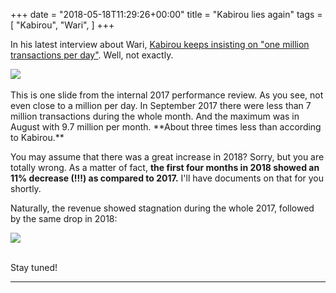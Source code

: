 +++
date = "2018-05-18T11:29:26+00:00"
title = "Kabirou lies again"
tags = [
    "Kabirou",
    "Wari",
]
+++

In his latest interview about Wari, [Kabirou keeps insisting on "one million transactions per day"](http://jubanti.com/actualite/pourquoi-wari-gene-comment-tigo-la-echappe-les-manoeuvres-de-xavier-niel-kabirou-mbodje-dit-tout-interview/). Well, not exactly.

<div class="container" style="width:auto">
  <a target="blank" href="https://res.cloudinary.com/vincentstradic/image/upload/v1525876841/work/transactions2017.jpg">
    <img src="https://res.cloudinary.com/vincentstradic/image/upload/v1525876841/work/transactions2017.jpg" style="max-width:100%">
  </a>
</div>

<!--more-->
<br>
This is one slide from the internal 2017 performance review. As you see, not even close to a million per day. In September 2017 there were less than 7 million transactions during the whole month. And the maximum was in August with 9.7 million per month. **About three times less than according to Kabirou.**

You may assume that there was a great increase in 2018? Sorry, but you are totally wrong. As a matter of fact, **the first four months in 2018 showed an 11% decrease (!!!) as compared to 2017.** I'll have documents on that for you shortly.

Naturally, the revenue showed stagnation during the whole 2017, followed by the same drop in 2018:

<div class="container" style="width:auto">
  <a target="blank" href="https://res.cloudinary.com/vincentstradic/image/upload/v1525876997/work/revenue2017.jpg">
    <img src="https://res.cloudinary.com/vincentstradic/image/upload/v1525876997/work/revenue2017.jpg" style="max-width:100%">
  </a>
</div>
<br>


Stay tuned!




<hr>
